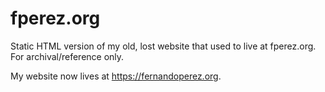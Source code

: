 # fperez.org

Static HTML version of my old, lost website that used to live at fperez.org. For archival/reference only.

My website now lives at https://fernandoperez.org.
